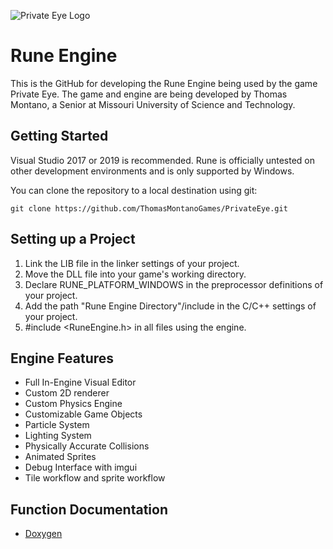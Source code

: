 ![Private Eye Logo](https://github.com/ThomasMontanoGames/PrivateEye/blob/master/Logo.png)
# Rune Engine
This is the GitHub for developing the Rune Engine being used by the game Private Eye. The game and engine are being developed by Thomas Montano, a Senior at Missouri University of Science and Technology.

## Getting Started

Visual Studio 2017 or 2019 is recommended. Rune is officially untested on other development environments and is only supported by Windows.

You can clone the repository to a local destination using git:

`git clone https://github.com/ThomasMontanoGames/PrivateEye.git`

## Setting up a Project

1. Link the LIB file in the linker settings of your project.
2. Move the DLL file into your game's working directory.
3. Declare RUNE_PLATFORM_WINDOWS in the preprocessor definitions of your project.
4. Add the path "Rune Engine Directory"/include in the C/C++ settings of your project.
5. #include <RuneEngine.h> in all files using the engine.

## Engine Features
- Full In-Engine Visual Editor
- Custom 2D renderer
- Custom Physics Engine
- Customizable Game Objects
- Particle System
- Lighting System
- Physically Accurate Collisions
- Animated Sprites
- Debug Interface with imgui
- Tile workflow and sprite workflow

## Function Documentation
- [Doxygen](https://thomasmontanogames.github.io/PrivateEye/)
